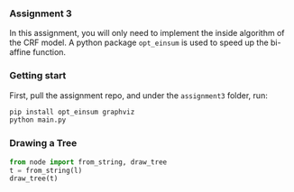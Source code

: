 ### Assignment 3

In this assignment, you will only need to implement the inside algorithm of the CRF model. A python package `opt_einsum` is used to speed up the bi-affine function.


### Getting start
First, pull the assignment repo, and under the `assignment3` folder, run:

```sh
pip install opt_einsum graphviz
python main.py
```


### Drawing a Tree

```python
from node import from_string, draw_tree
t = from_string(l)
draw_tree(t)